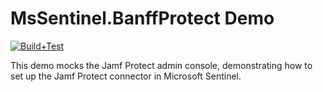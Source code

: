 # MsSentinel.BanffProtect Demo

[![Build+Test](https://github.com/jcoliz/MsSentinel.BanffProtect/actions/workflows/build+test.yaml/badge.svg)](https://github.com/jcoliz/MsSentinel.BanffProtect/actions/workflows/build+test.yaml)

This demo mocks the Jamf Protect admin console, demonstrating how to set up the Jamf Protect connector in Microsoft Sentinel.
